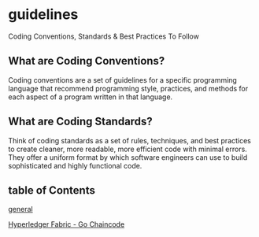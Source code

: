 # guidelines
Coding Conventions, Standards &amp; Best Practices To Follow

## What are Coding Conventions?

Coding conventions are a set of guidelines for a specific programming language that recommend programming style, practices, and methods for each aspect of a program written in that language.

## What are Coding Standards?

Think of coding standards as a set of rules, techniques, and best practices to create cleaner, more readable, more efficient code with minimal errors. They offer a uniform format by which software engineers can use to build sophisticated and highly functional code.


## table of Contents
[general](./general/README.md)

[Hyperledger Fabric - Go Chaincode](./golang/hyperledger_fabric_chaincode/README.md)